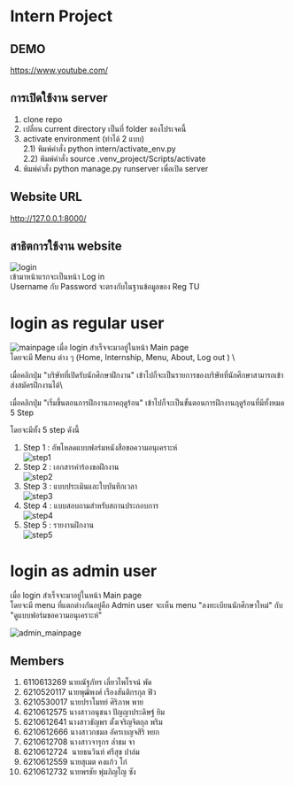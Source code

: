 # Intern Project

## DEMO
https://www.youtube.com/

## การเปิดใช้งาน server
1) clone repo
2) เปลี่ยน current directory เป็นที่ folder ของโปรเจคนี้
3) activate environment (ทำได้ 2 แบบ) \
   2.1) พิมพ์คำสั่ง python intern/activate_env.py \
   2.2) พิมพ์คำสั่ง source .venv_project/Scripts/activate
4) พิมพ์คำสั่ง python manage.py runserver เพื่อเปิด server

## Website URL
http://127.0.0.1:8000/

## สาธิตการใช้งาน website 

![login](https://i.imgur.com/XlRe1ul.jpg)\
เข้ามาหน้าแรกจะเป็นหน้า Log in \
Username กับ Password จะตรงกับในฐานข้อมูลของ Reg TU

# login as regular user 

![mainpage](https://i.imgur.com/IwGBCkO.jpg)
เมื่อ login สำเร็จจะมาอยู่ในหน้า Main page \
โดยจะมี Menu ต่าง ๆ (Home, Internship, Menu, About, Log out  ) \

เมื่อคลิกปุ่ม "บริษัทที่เปิดรับนักศึกษาฝึกงาน" เข้าไปก็จะเป็นรายการของบริษัทที่นักศึกษาสามารถเข้าส่งสมัครฝึกงานได้\

เมื่อคลิกปุ่ม "เริ่มขึ้นตอนการฝึกงานภาคฤดูร้อน" เข้าไปก็จะเป็นขั้นตอนการฝึกงานฤดูร้อนที่มีทั้งหมด 5 Step

โดยจะมีทั้ง 5 step ดังนี้
1) Step 1 : อัพโหลดแบบฟอร์มหนังสือขอความอนุเคราะห์\
![step1](https://i.imgur.com/izQdaqP.jpg) 
1) Step 2 : เอกสารคำร้องขอฝึกงาน\
![step2](https://i.imgur.com/izQdaqP.jpg) 
3) Step 3 : แบบประเมินและใบบันทึกเวลา\
![step3](https://i.imgur.com/ZNxLuUt.jpg) 
4) Step 4 : แบบสอบถามสำหรับสถานประกอบการ\
![step4](https://i.imgur.com/7JXFMtZ.jpg) 
5) Step 5 : รายงานฝึกงาน\
![step5](https://i.imgur.com/5tkadU3.jpg) 

# login as admin user 
เมื่อ login สำเร็จจะมาอยู่ในหน้า Main page \
โดยจะมี menu ที่แตกต่างกันอยู่คือ Admin user จะเห็น menu "ลงทะเบียนนักศึกษาใหม่" กับ "ดูแบบฟอร์มขอความอนุเคราะห์"

![admin_mainpage](https://i.imgur.com/aTpIjcJ.jpg)


## Members
1) 6110613269 นายณัฐภัทร เลี่ยวไพโรจน์ พัด
2) 6210520117 นายพุฒิพงศ์ เรืองสันติกรกุล ฟิว
3) 6210530017 นายปราโมทย์ ศิริภาพ พาย
4) 6210612575 นางสาวอนุชนา ปัญญาประดิษฐ์ ยิม
5) 6210612641 นางสาวธัญพร ตั้งเจริญจิตกุล พริม
6) 6210612666 นางสาวกชมล อัครเบญจสิริ หยก
7) 6210612708 นางสาวจารุกร ล่ำชม จา
8) 6210612724  นายธนวินท์ ศรีสุข ปาล์ม
9) 6210612559 นายสุเมต คงแก้ว  โก๋
10) 6210612732 นายพรชัย พุ่มภิญโญ ซัง